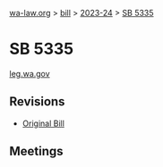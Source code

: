 [wa-law.org](/) > [bill](/bill/) > [2023-24](/bill/2023-24/) > [SB 5335](/bill/2023-24/sb/5335/)

# SB 5335
[leg.wa.gov](https://app.leg.wa.gov/billsummary?BillNumber=5335&Year=2023&Initiative=false)

## Revisions
* [Original Bill](1/)

## Meetings